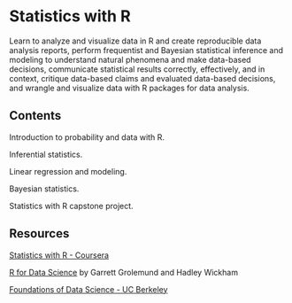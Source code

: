 # Statistics with R

Learn to analyze and visualize data in R and create reproducible data analysis reports, perform frequentist and Bayesian statistical inference and modeling to understand natural phenomena and make data-based decisions, communicate statistical results correctly, effectively, and in context, critique data-based claims and evaluated data-based decisions, and wrangle and visualize data with R packages for data analysis.    

## Contents

Introduction to probability and data with R.

Inferential statistics.

Linear regression and modeling.

Bayesian statistics.

Statistics with R capstone project.

## Resources

[Statistics with R - Coursera](https://www.coursera.org/specializations/statistics)

[R for Data Science](https://r4ds.had.co.nz/) by Garrett Grolemund and Hadley Wickham

[Foundations of Data Science - UC Berkeley](http://data8.org/)

